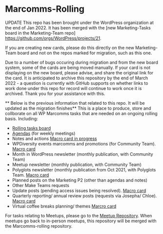 # Marcomms-Rolling

UPDATE
This repo has been brought under the WordPress organization at the end of Jan 2022. It has been merged with the [new Marketing-Tasks board in the Marketing-Team repo] https://github.com/orgs/WordPress/projects/21. 

If you are creating new cards, please do this directly on the new Marketing-Team board and not on the repos marked for migration, such as this one.

Due to a number of bugs occuring during migration and from the new board system, some of the cards are being moved manually. If your card is not displaying on the new board, please advise, and share the original link for the card. It is anticipated to archive this repository by the end of March 2022 - a question is currently with GitHub supports on whether links to work done under this repo for record will continue to work once it is archived. Thank you for your assistance with this.


**
Below is the previous information that related to this repo. It will be updated as the migration finishes** 
This is a place to produce, store and collborate on all WP Marcomms tasks that are needed on an ongoing rolling basis. 
Including:
- [Rolling tasks board](https://github.com/wpmarketingteam/Marcomms-Rolling-tasks/projects/2)
- [Agendas](https://github.com/wpmarketingteam/Marcomms-Rolling-tasks/issues/6) (for weekly meetings)
- Notes and actions [Macro card in progress](https://github.com/wpmarketingteam/Marcomms-Rolling-tasks/projects/2#card-70929533)
- WPDiversity events marcomms and promotions (for Community Team). [Macro card](https://github.com/wpmarketingteam/Marcomms-Rolling-tasks/issues/54)
- Month in WordPress newsletter (monthly publication, with Community Team)
- Meetup newsletter (monthly publication, with Community Team)
- Polyglots newsletter (monthly publication from Oct 2021, with Polyglots Team. [Macro card](https://github.com/wpmarketingteam/Marcomms-Rolling-tasks/issues/46)
- Planned posts on the Marketing P2 (other than agendas and notes) 
- Other Make Teams requests
- Update posts (pending access issues being resolved). [Macro card](https://github.com/wpmarketingteam/Marcomms-Rolling-tasks/issues/40)
- Quarterly reporting/ annual review posts (requests via Josepha/ Chloe). [Macro card](https://github.com/wpmarketingteam/Marcomms-Rolling-tasks/issues/36)
- Virtual coffee breaks planning/ themes [Marcro card](https://github.com/wpmarketingteam/Marcomms-Rolling-tasks/issues/15)

For tasks relating to Meetups, please go to the [Meetup Repository](https://github.com/wpmarketingteam/Marcomms-Meetups/projects). When meetups go back to in-person meetups, this repository will be merged with the Marcomms-rolling repository.
